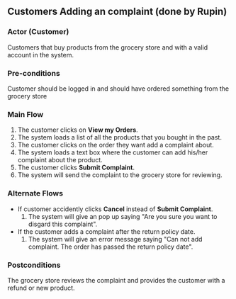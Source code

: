 ## Customers Adding an complaint (done by Rupin)

### Actor (Customer)
Customers that buy products from the grocery store and with a valid account in the system.

### Pre-conditions
Customer should be logged in and should have ordered something from the grocery store

### Main Flow
1. The customer clicks on **View my Orders**.
2. The system loads a list of all the products that you bought in the past.
3. The customer clicks on the order they want add a complaint about.
4. The system loads a text box where the customer can add his/her complaint about the product.
5. The customer clicks **Submit Complaint**.
6. The system will send the complaint to the grocery store for reviewing.

### Alternate Flows
- If customer accidently clicks **Cancel** instead of **Submit Complaint**.
  1. The system will give an pop up saying "Are you sure you want to disgard this complaint".
- If the customer adds a complaint after the return policy date. 
  1. The system will give an error message saying "Can not add complaint. The order has passed the return policy date".

### Postconditions
The grocery store reviews the complaint and provides the customer with a refund or new product.
